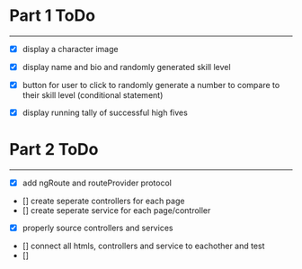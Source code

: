 # Part 1 ToDo
---
- [X] display a character image
- [X] display name and bio and randomly generated skill level
- [X] button for user to click to randomly generate a number to compare to their
skill level (conditional statement)
- [X] display running tally of successful high fives


# Part 2 ToDo
---
- [X] add ngRoute and routeProvider protocol
- [] create seperate controllers for each page
- [] create seperate service for each page/controller
- [X] properly source controllers and services
- [] connect all htmls, controllers and service to eachother and test
- []
